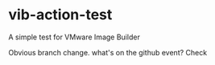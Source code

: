 # vib-action-test
A simple test for VMware Image Builder

Obvious branch change. what's on the github event? Check
